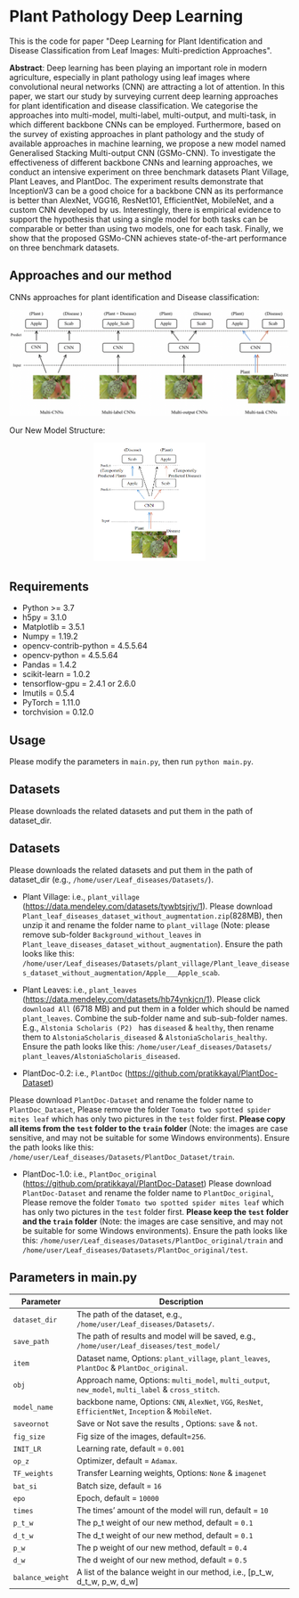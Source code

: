 # Plant Pathology Deep Learning

This is the code for paper "Deep Learning for Plant Identification and Disease  Classification from Leaf Images: Multi-prediction Approaches".

**Abstract**: Deep learning has been playing an important role in modern agriculture, especially in plant pathology using leaf images where convolutional neural networks (CNN) are attracting a lot of attention. In this paper, we start our study by surveying current deep learning approaches for plant identification and disease classification. We categorise the approaches into multi-model, multi-label, multi-output, and multi-task, in which different backbone CNNs can be employed. Furthermore, based on the survey of existing approaches in plant pathology and the study of available approaches in machine learning, we propose a new model named Generalised Stacking Multi-output CNN (GSMo-CNN). To investigate the effectiveness of different backbone CNNs and learning approaches, we conduct an intensive experiment on three benchmark datasets Plant Village, Plant Leaves, and PlantDoc. The experiment results demonstrate that InceptionV3 can be a good choice for a backbone CNN as its performance is better than AlexNet, VGG16, ResNet101, EfficientNet, MobileNet, and a custom CNN developed by us. Interestingly, there is empirical evidence to support the hypothesis that using a single model for both tasks can be comparable or better than using two models, one for each task. Finally, we show that the proposed GSMo-CNN achieves state-of-the-art performance on three benchmark datasets.

## Approaches and our method
CNNs approaches for plant identification and Disease classification:
<p align="center">
  <img width="600" src="figs/3_classes_CNN.png">
</p>


Our New Model Structure:
<p align="center">
  <img width="200" src="figs/new_model.png">
</p>


## Requirements
* Python >= 3.7
* h5py = 3.1.0
* Matplotlib = 3.5.1
* Numpy = 1.19.2
* opencv-contrib-python = 4.5.5.64 
* opencv-python = 4.5.5.64
* Pandas = 1.4.2
* scikit-learn = 1.0.2
* tensorflow-gpu = 2.4.1 or 2.6.0
* Imutils = 0.5.4
* PyTorch = 1.11.0
* torchvision = 0.12.0

## Usage
Please modify the parameters in `main.py`, then run `python main.py`.

## Datasets
Please downloads the related datasets and put them in the path of dataset_dir.

## Datasets
Please downloads the related datasets and put them in the path of dataset_dir (e.g., `/home/user/Leaf_diseases/Datasets/`).

* Plant Village: i.e., `plant_village` (https://data.mendeley.com/datasets/tywbtsjrjv/1).
Please download `Plant_leaf_diseases_dataset_without_augmentation.zip`(828MB), then unzip it and rename the folder name to `plant_village` (Note: please remove sub-folder `Background_without_leaves` in `Plant_leave_diseases_dataset_without_augmentation`). Ensure the path looks like this: `/home/user/Leaf_diseases/Datasets/plant_village/Plant_leave_diseases_dataset_without_augmentation/Apple___Apple_scab`.

* Plant Leaves: i.e., `plant_leaves` (https://data.mendeley.com/datasets/hb74ynkjcn/1).
Please click `download All` (6718 MB) and put them in a folder which should be named `plant_leaves`. Combine the sub-folder name and sub-sub-folder names. E.g., `Alstonia Scholaris (P2) ` has `diseased` & `healthy`, then rename them to `AlstoniaScholaris_diseased` & `AlstoniaScholaris_healthy`. Ensure the path looks like this: `/home/user/Leaf_diseases/Datasets/ plant_leaves/AlstoniaScholaris_diseased`.

* PlantDoc-0.2: i.e., `PlantDoc` (https://github.com/pratikkayal/PlantDoc-Dataset)

Please download `PlantDoc-Dataset` and rename the folder name to `PlantDoc_Dataset`, Please remove the folder `Tomato two spotted spider mites leaf` which has only two pictures in the `test` folder first. **Please copy all items from the `test` folder to the `train` folder** (Note: the images are case sensitive, and may not be suitable for some Windows environments). Ensure the path looks like this: `/home/user/Leaf_diseases/Datasets/PlantDoc_Dataset/train`.
	
* PlantDoc-1.0: i.e., `PlantDoc_original` (https://github.com/pratikkayal/PlantDoc-Dataset)
Please download `PlantDoc-Dataset` and rename the folder name to `PlantDoc_original`, Please remove the folder `Tomato two spotted spider mites leaf` which has only two pictures in the `test` folder first. **Please keep the `test` folder and the `train` folder** (Note: the images are case sensitive, and may not be suitable for some Windows environments). Ensure the path looks like this: `/home/user/Leaf_diseases/Datasets/PlantDoc_original/train` and `/home/user/Leaf_diseases/Datasets/PlantDoc_original/test`.



## Parameters in main.py
| Parameter                      | Description                                 |
| ----------------------------- | ---------------------------------------- |
| `dataset_dir`                     | The path of the dataset, e.g., `/home/user/Leaf_diseases/Datasets/`. |
| `save_path`                     | The path of results and model will be saved, e.g., `/home/user/Leaf_diseases/test_model/` |
| `item`                     |  Dataset name, Options: `plant_village`, `plant_leaves`, `PlantDoc` & `PlantDoc_original`. |
| `obj`                     | Approach name, Options: `multi_model`, `multi_output`, `new_model`, `multi_label` & `cross_stitch`. |
| `model_name`   | backbone name, Options: `CNN`, `AlexNet`, `VGG`, `ResNet`, `EfficientNet`, `Inception` & `MobileNet`. |
| `saveornot`         | Save or Not save the results , Options: `save` & `not`. |
| `fig_size`                     | Fig size of the images, default=`256`. |
| `INIT_LR`                     | Learning rate, default = `0.001` |
| `op_z`                     | Optimizer, default = `Adamax`. |
| `TF_weights`                     | Transfer Learning weights, Options: `None` & `imagenet` |
| `bat_si`                     | Batch size, default = `16` |
| `epo`                     | Epoch, default = `10000` |
| `times `                     | The times’ amount of the model will run, default = `10` |
| `p_t_w `                     | The p_t weight of our new method, default = `0.1`  |
| `d_t_w `                     | The d_t weight of our new method, default = `0.1` |
| `p_w`                     | The p weight of our new method, default = `0.4` |
| `d_w `                     | The d weight of our new method,  default = `0.5` |
| `balance_weight` |  A list of the balance weight in our method, i.e., [p_t_w, d_t_w, p_w, d_w] |










